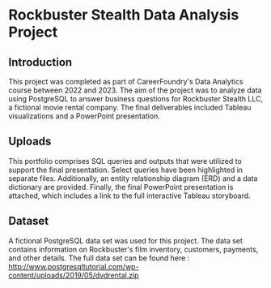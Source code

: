 # Rockbuster Stealth Data Analysis Project

## Introduction
This project was completed as part of CareerFoundry's Data Analytics course between 2022 and 2023. The aim of the project was to analyze data using PostgreSQL to answer business questions for Rockbuster Stealth LLC, a fictional movie rental company. The final deliverables included Tableau visualizations and a PowerPoint presentation.

## Uploads
This portfolio comprises SQL queries and outputs that were utilized to support the final presentation. Select queries have been highlighted in separate files. Additionally, an entity relationship diagram (ERD) and a data dictionary are provided. Finally, the final PowerPoint presentation is attached, which includes a link to the full interactive Tableau storyboard.

## Dataset
A fictional PostgreSQL data set was used for this project. The data set contains information on Rockbuster's film inventory, customers, payments, and other details. The full data set can be found here : http://www.postgresqltutorial.com/wp-content/uploads/2019/05/dvdrental.zip 
